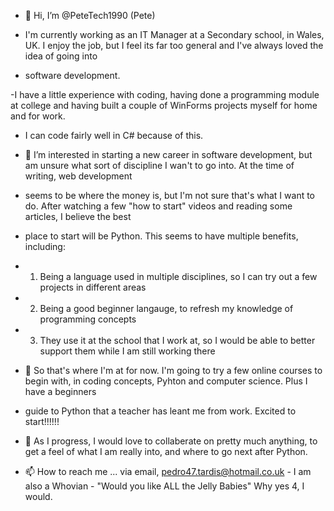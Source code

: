 - 👋 Hi, I’m @PeteTech1990 (Pete)

- I'm currently working as an IT Manager at a Secondary school, in Wales, UK. I enjoy the job, but I feel its far too general and I've always loved the idea of going into
- software development.

-I have a little experience with coding, having done a programming module at college and having built a couple of WinForms projects myself for home and for work. 
- I can code fairly well in C# because of this.

- 👀 I’m interested in starting a new career in software development, but am unsure what sort of discipline I wan't to go into. At the time of writing, web development
- seems to be where the money is, but I'm not sure that's what I want to do. After watching a few "how to start" videos and reading some articles, I believe the best
- place to start will be Python. This seems to have multiple benefits, including:
- 1. Being a language used in multiple disciplines, so I can try out a few projects in different areas
- 2. Being a good beginner langauge, to refresh my knowledge of programming concepts
- 3. They use it at the school that I work at, so I would be able to better support them while I am still working there

- 🌱 So that's where I'm at for now. I'm going to try a few online courses to begin with, in coding concepts, Pyhton and computer science. Plus I have a beginners
- guide to Python that a teacher has leant me from work. Excited to start!!!!!!

- 💞️ As I progress, I would love to collaberate on pretty much anything, to get a feel of what I am really into, and where to go next after Python.

- 📫 How to reach me ... via email, pedro47.tardis@hotmail.co.uk - I am also a Whovian - "Would you like ALL the Jelly Babies" Why yes 4, I would.

<!---
PeteTech1990/PeteTech1990 is a ✨ special ✨ repository because its `README.md` (this file) appears on your GitHub profile.
You can click the Preview link to take a look at your changes.
--->

